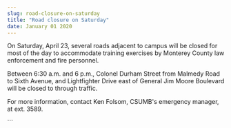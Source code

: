 ```yaml
---
slug: road-closure-on-saturday
title: "Road closure on Saturday"
date: January 01 2020
---
```


 
<p>
  On Saturday, April 23, several roads adjacent to campus will be closed for
  most of the day to accommodate training exercises by Monterey County law
  enforcement and fire personnel.
</p>
<p>
  Between 6:30 a.m. and 6 p.m., Colonel Durham Street from Malmedy Road to Sixth
  Avenue, and Lightfighter Drive east of General Jim Moore Boulevard will be
  closed to through traffic.
</p>
<p>
  For more information, contact Ken Folsom, CSUMB's emergency manager, at ext.
  3589.
</p>
```
